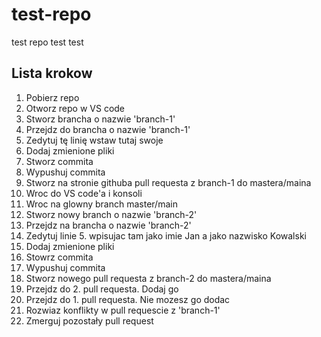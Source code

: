 # test-repo
test repo test test

## Lista krokow
1. Pobierz repo 
2. Otworz repo w VS code
3. Stworz brancha o nazwie 'branch-1'
4. Przejdz do brancha o nazwie 'branch-1'
5. Zedytuj tę linię wstaw tutaj swoje <imie> <nazwisko>
6. Dodaj zmienione pliki
7. Stworz commita
8. Wypushuj commita
9. Stworz na stronie githuba pull requesta z branch-1 do mastera/maina
10. Wroc do VS code'a i konsoli
11. Wroc na glowny branch master/main
12. Stworz nowy branch o nazwie 'branch-2'
13. Przejdz na brancha o nazwie 'branch-2'
14. Zedytuj linie 5. wpisujac tam jako imie Jan a jako nazwisko Kowalski
15. Dodaj zmienione pliki
16. Stowrz commita
17. Wypushuj commita
18. Stworz nowego pull requesta z branch-2 do mastera/maina
19. Przejdz do 2. pull requesta. Dodaj go
20. Przejdz do 1. pull requesta. Nie mozesz go dodac
21. Rozwiaz konflikty w pull requescie z 'branch-1'
22. Zmerguj pozostały pull request
